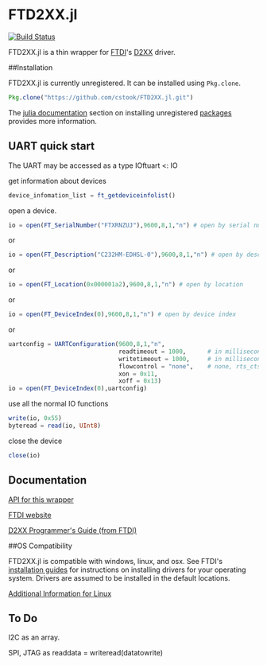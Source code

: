 # FTD2XX.jl

[![Build Status](https://travis-ci.org/cstook/FTD2XX.jl.svg?branch=master)](https://travis-ci.org/cstook/FTD2XX.jl)

FTD2XX.jl is a thin wrapper for [FTDI](http://www.ftdichip.com)'s [D2XX](http://www.ftdichip.com/Drivers/D2XX.htm) driver.

##Installation

FTD2XX.jl is currently unregistered.  It can be installed using ```Pkg.clone```.
```julia
Pkg.clone("https://github.com/cstook/FTD2XX.jl.git")
```
The [julia documentation](http://docs.julialang.org) section on installing unregistered [packages](http://docs.julialang.org/en/release-0.4/manual/packages/#packages) provides more information.

## UART quick start

The UART may be accessed as a type IOftuart <: IO

get information about devices

```julia
device_infomation_list = ft_getdeviceinfolist()
```

open a device.
```julia
io = open(FT_SerialNumber("FTXRNZUJ"),9600,8,1,"n") # open by serial number
```
or
```julia
io = open(FT_Description("C232HM-EDHSL-0"),9600,8,1,"n") # open by description
```
or
```julia
io = open(FT_Location(0x000001a2),9600,8,1,"n") # open by location
```
or
```julia
io = open(FT_DeviceIndex(0),9600,8,1,"n") # open by device index
```
or
```julia
uartconfig = UARTConfiguration(9600,8,1,"n",
							   readtimeout = 1000,		# in milliseconds
							   writetimeout = 1000,		# in milliseconds
							   flowcontrol = "none",	# none, rts_cts, dtr_dsr, xon_xoff
							   xon = 0x11,
							   xoff = 0x13)
io = open(FT_DeviceIndex(0),uartconfig)
```
use all the normal IO functions
```julia
write(io, 0x55)
byteread = read(io, UInt8)
```
close the device
```julia
close(io)
```

## Documentation
[API for this wrapper](https://github.com/cstook/FTD2XX.jl/blob/master/doc/api.md)

[FTDI website](http://www.ftdichip.com)

[D2XX Programmer's Guide (from FTDI)](http://www.ftdichip.com/Support/Documents/ProgramGuides/D2XX_Programmer's_Guide%28FT_000071%29.pdf)


##OS Compatibility

FTD2XX.jl is compatible with windows, linux, and osx.  See FTDI's [installation guides](http://www.ftdichip.com/Support/Documents/InstallGuides.htm) for instructions on installing drivers for your operating system.  Drivers are assumed to be installed in the default locations.

[Additional Information for Linux](https://github.com/cstook/FTD2XX.jl/blob/master/doc/AdditionalInformationforLinux.md)

## To Do

I2C as an array.

SPI, JTAG as readdata = writeread(datatowrite)